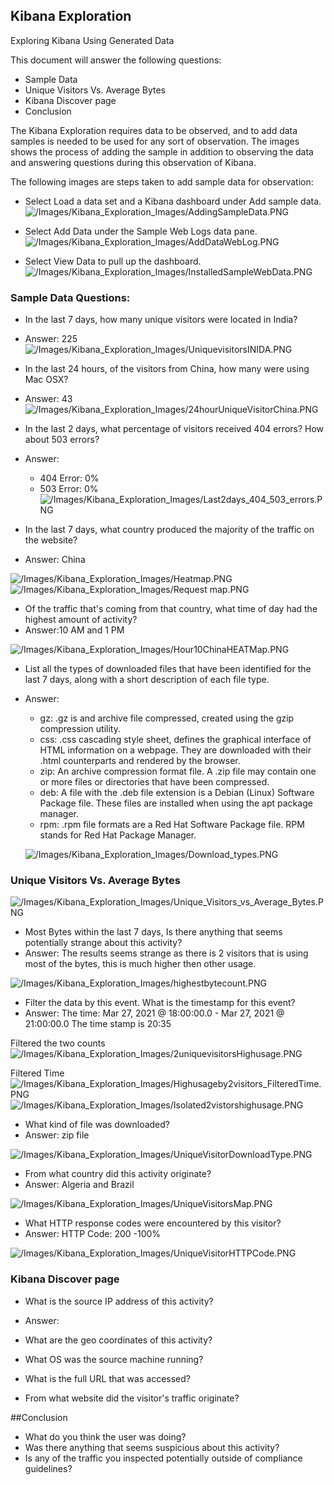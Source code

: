 ## Kibana Exploration
Exploring Kibana Using Generated Data

This document will answer the following questions:
- Sample Data
- Unique Visitors Vs. Average Bytes
- Kibana Discover page
- Conclusion

The Kibana Exploration requires data to be observed, and to add data samples is needed to be used for any sort of observation. The images shows the process of adding the sample in addition to observing the data and answering questions during this observation of Kibana.

The following images are steps taken to add sample data for observation:

- Select Load a data set and a Kibana dashboard under Add sample data.
![/Images/Kibana_Exploration_Images/AddingSampleData.PNG](https://github.com/ShinHJP/Project-13/blob/main/Images/Kibana_Exploration_Images/AddingSampleData.PNG)

- Select Add Data under the Sample Web Logs data pane.
![/Images/Kibana_Exploration_Images/AddDataWebLog.PNG](https://github.com/ShinHJP/Project-13/blob/main/Images/Kibana_Exploration_Images/AddDataWebLog.PNG)

- Select View Data to pull up the dashboard.
![/Images/Kibana_Exploration_Images/InstalledSampleWebData.PNG](https://github.com/ShinHJP/Project-13/blob/main/Images/Kibana_Exploration_Images/InstalledSampleWebData.PNG)

### Sample Data Questions:
  - In the last 7 days, how many unique visitors were located in India?
  - Answer: 225
  ![/Images/Kibana_Exploration_Images/UniquevisitorsINIDA.PNG](https://github.com/ShinHJP/Project-13/blob/main/Images/Kibana_Exploration_Images/UniquevisitorsINIDA.PNG)

  - In the last 24 hours, of the visitors from China, how many were using Mac OSX?
  - Answer: 43
  ![/Images/Kibana_Exploration_Images/24hourUniqueVisitorChina.PNG](https://github.com/ShinHJP/Project-13/blob/main/Images/Kibana_Exploration_Images/24hourUniqueVisitorChina.PNG)

  - In the last 2 days, what percentage of visitors received 404 errors? How about 503 errors?
  - Answer:
    - 404 Error: 0%
    - 503 Error: 0%
  ![/Images/Kibana_Exploration_Images/Last2days_404_503_errors.PNG](https://github.com/ShinHJP/Project-13/blob/main/Images/Kibana_Exploration_Images/Last2days_404_503_errors.PNG)

  - In the last 7 days, what country produced the majority of the traffic on the website?
  - Answer: China

  ![/Images/Kibana_Exploration_Images/Heatmap.PNG](https://github.com/ShinHJP/Project-13/blob/main/Images/Kibana_Exploration_Images/Heatmap.PNG)
  ![/Images/Kibana_Exploration_Images/Request map.PNG](https://github.com/ShinHJP/Project-13/blob/main/Images/Kibana_Exploration_Images/Request%20map.PNG)

  - Of the traffic that's coming from that country, what time of day had the highest amount of activity?
  - Answer:10 AM and 1 PM

  ![/Images/Kibana_Exploration_Images/Hour10ChinaHEATMap.PNG](https://github.com/ShinHJP/Project-13/blob/main/Images/Kibana_Exploration_Images/Hour10ChinaHEATMap.PNG)

  - List all the types of downloaded files that have been identified for the last 7 days, along with a short description of each file type.
  - Answer:
    - gz: .gz is and archive file compressed, created using the gzip compression utility.
    - css: .css cascading style sheet, defines the graphical interface of HTML information on a webpage. They are downloaded with their .html counterparts and rendered by the browser.
    - zip: An archive compression format file. A .zip file may contain one or more files or directories that have been compressed.
    - deb: A file with the .deb file extension is a Debian (Linux) Software Package file. These files are installed when using the apt package manager.
    - rpm: .rpm file formats are a Red Hat Software Package file. RPM stands for Red Hat Package Manager.

    ![/Images/Kibana_Exploration_Images/Download_types.PNG](https://github.com/ShinHJP/Project-13/blob/main/Images/Kibana_Exploration_Images/Download_types.PNG)

### Unique Visitors Vs. Average Bytes

![/Images/Kibana_Exploration_Images/Unique_Visitors_vs_Average_Bytes.PNG](https://github.com/ShinHJP/Project-13/blob/main/Images/Kibana_Exploration_Images/Unique_Visitors_vs_Average_Bytes.PNG)

  - Most Bytes within the last 7 days, Is there anything that seems potentially strange about this activity?
  - Answer: The results seems strange as there is 2 visitors that is using most of the bytes, this is much higher then other usage.

  ![/Images/Kibana_Exploration_Images/highestbytecount.PNG](https://github.com/ShinHJP/Project-13/blob/main/Images/Kibana_Exploration_Images/highestbytecount.PNG)

  - Filter the data by this event. What is the timestamp for this event?
  - Answer: The time: Mar 27, 2021 @ 18:00:00.0 - Mar 27, 2021 @ 21:00:00.0 The time stamp is 20:35

  Filtered the two counts
  ![/Images/Kibana_Exploration_Images/2uniquevisitorsHighusage.PNG](https://github.com/ShinHJP/Project-13/blob/main/Images/Kibana_Exploration_Images/2uniquevisitorsHighusage.PNG)

  Filtered Time
  ![/Images/Kibana_Exploration_Images/Highusageby2visitors_FilteredTime.PNG](https://github.com/ShinHJP/Project-13/blob/main/Images/Kibana_Exploration_Images/Highusageby2visitors_FilteredTime.PNG)
  ![/Images/Kibana_Exploration_Images/Isolated2vistorshighusage.PNG](https://github.com/ShinHJP/Project-13/blob/main/Images/Kibana_Exploration_Images/Isolated2vistorshighusage.PNG)

  - What kind of file was downloaded?
  - Answer: zip file

  ![/Images/Kibana_Exploration_Images/UniqueVisitorDownloadType.PNG](https://github.com/ShinHJP/Project-13/blob/main/Images/Kibana_Exploration_Images/UniqueVisitorDownloadType.PNG)

  - From what country did this activity originate?
  - Answer: Algeria and Brazil

  ![/Images/Kibana_Exploration_Images/UniqueVisitorsMap.PNG](https://github.com/ShinHJP/Project-13/blob/main/Images/Kibana_Exploration_Images/UniqueVisitorsMap.PNG)

  - What HTTP response codes were encountered by this visitor?
  - Answer: HTTP Code: 200 -100%

  ![/Images/Kibana_Exploration_Images/UniqueVisitorHTTPCode.PNG](https://github.com/ShinHJP/Project-13/blob/main/Images/Kibana_Exploration_Images/UniqueVisitorHTTPCode.PNG)

### Kibana Discover page

  - What is the source IP address of this activity?
  - Answer:

  - What are the geo coordinates of this activity?
  - What OS was the source machine running?
  - What is the full URL that was accessed?
  - From what website did the visitor's traffic originate?

##Conclusion
  - What do you think the user was doing?
  - Was there anything that seems suspicious about this activity?
  - Is any of the traffic you inspected potentially outside of compliance guidelines?
